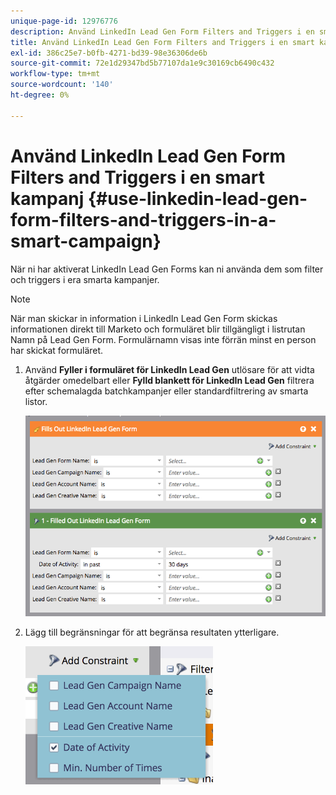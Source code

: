 ```yaml
---
unique-page-id: 12976776
description: Använd LinkedIn Lead Gen Form Filters and Triggers i en smart kampanj - Marketo Docs - produktdokumentation
title: Använd LinkedIn Lead Gen Form Filters and Triggers i en smart kampanj
exl-id: 386c25e7-b0fb-4271-bd39-98e36306de6b
source-git-commit: 72e1d29347bd5b77107da1e9c30169cb6490c432
workflow-type: tm+mt
source-wordcount: '140'
ht-degree: 0%

---
```


# Använd LinkedIn Lead Gen Form Filters and Triggers i en smart kampanj {#use-linkedin-lead-gen-form-filters-and-triggers-in-a-smart-campaign}

När ni har aktiverat LinkedIn Lead Gen Forms kan ni använda dem som filter och triggers i era smarta kampanjer.

>[!NOTE]
>
>När man skickar in information i LinkedIn Lead Gen Form skickas informationen direkt till Marketo och formuläret blir tillgängligt i listrutan Namn på Lead Gen Form. Formulärnamn visas inte förrän minst en person har skickat formuläret.

1. Använd **Fyller i formuläret för LinkedIn Lead Gen** utlösare för att vidta åtgärder omedelbart eller **Fylld blankett för LinkedIn Lead Gen** filtrera efter schemalagda batchkampanjer eller standardfiltrering av smarta listor.

   ![](assets/screen-shot-2017-03-29-at-2.38.03-pm.png)

1. Lägg till begränsningar för att begränsa resultaten ytterligare.

   ![](assets/lead-gen-constraints.png)
